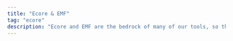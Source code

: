 ```yaml
---
title: "Ecore & EMF"
tag: "ecore"
description: "Ecore and EMF are the bedrock of many of our tools, so this hub collects the evergreen pieces: the Ecore reference card, design checklists, and articles on validation, queries (AQL), compare/merge, and diagram editors. If you create or evolve meta-models, you’ll find concise rules of thumb, annotated examples, and pointers to EMF/Sirius best practices that save time—and bugs."
---
```

